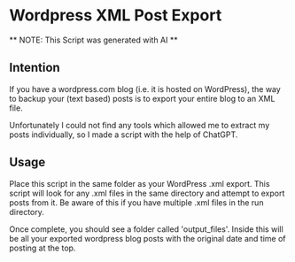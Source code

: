 # Wordpress XML Post Export

** NOTE: This Script was generated with AI **

## Intention

If you have a wordpress.com blog (i.e. it is hosted on WordPress), the way to backup your (text based) posts is to export your entire blog to an XML file.

Unfortunately I could not find any tools which allowed me to extract my posts individually, so I made a script with the help of ChatGPT.

## Usage

Place this script in the same folder as your WordPress .xml export. This script will look for any .xml files in the same directory and attempt to export posts from it. Be aware of this if you have multiple .xml files in the run directory.

Once complete, you should see a folder called 'output_files'. Inside this will be all your exported wordpress blog posts with the original date and time of posting at the top.

